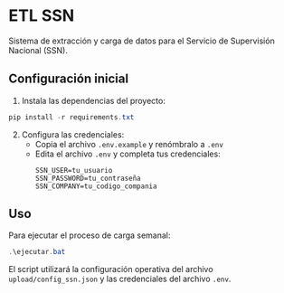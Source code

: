 # ETL SSN

Sistema de extracción y carga de datos para el Servicio de Supervisión Nacional (SSN).

## Configuración inicial

1. Instala las dependencias del proyecto:
```powershell
pip install -r requirements.txt
```

2. Configura las credenciales:
   - Copia el archivo `.env.example` y renómbralo a `.env`
   - Edita el archivo `.env` y completa tus credenciales:
     ```
     SSN_USER=tu_usuario
     SSN_PASSWORD=tu_contraseña
     SSN_COMPANY=tu_codigo_compania
     ```

## Uso

Para ejecutar el proceso de carga semanal:

```powershell
.\ejecutar.bat
```

El script utilizará la configuración operativa del archivo `upload/config_ssn.json` y las credenciales del archivo `.env`.
